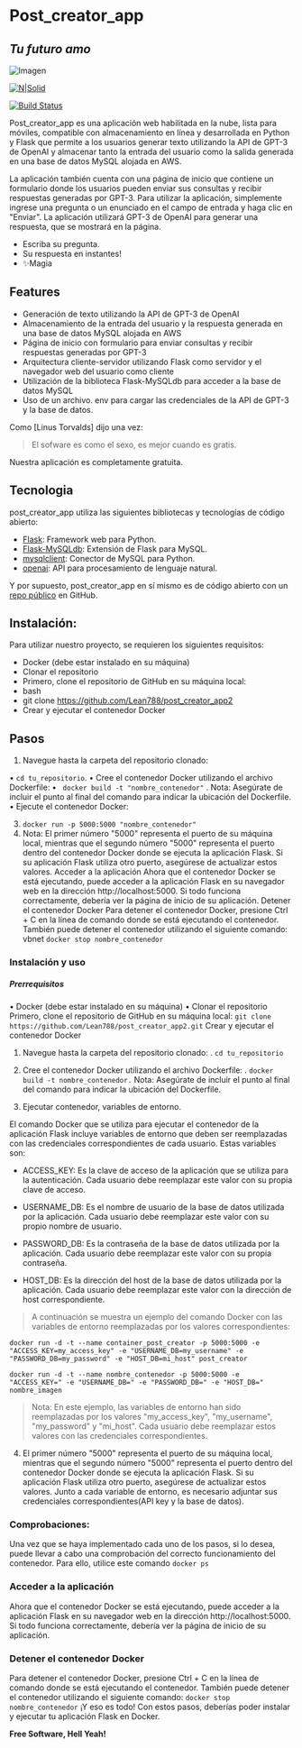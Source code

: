 # Post_creator_app
## _Tu futuro amo_

![Imagen](./img/image.png)


[![N|Solid](https://cldup.com/dTxpPi9lDf.thumb.png)](https://media.licdn.com/dms/image/C4E12AQEegVv69D2cOg/article-cover_image-shrink_600_2000/0/1520133367755?e=2147483647&v=beta&t=KdnuCmKpFPY5lkXwAbLbHXmWAU-gIvbTqyVT6Vvzq5o)

[![Build Status](https://travis-ci.org/joemccann/dillinger.svg?branch=master)](https://github.com/Lean788/post_creator_app2)

Post_creator_app es una aplicación web habilitada en la nube, lista para móviles, compatible con almacenamiento en línea y desarrollada en Python y Flask que permite a los usuarios generar texto utilizando la API de GPT-3 de OpenAI y almacenar tanto la entrada del usuario como la salida generada en una base de datos MySQL alojada en AWS.

La aplicación también cuenta con una página de inicio que contiene un formulario donde los usuarios pueden enviar sus consultas y recibir respuestas generadas por GPT-3.
Para utilizar la aplicación, simplemente ingrese una pregunta o un enunciado en el campo de entrada y haga clic en "Enviar". La aplicación utilizará GPT-3 de OpenAI para generar una respuesta, que se mostrará en la página.

- Escriba su pregunta.
- Su respuesta en instantes!
- ✨Magia

## Features


- Generación de texto utilizando la API de GPT-3 de OpenAI
- Almacenamiento de la entrada del usuario y la respuesta generada en una base de datos MySQL alojada en AWS
- Página de inicio con formulario para enviar consultas y recibir respuestas generadas por GPT-3
- Arquitectura cliente-servidor utilizando Flask como servidor y el navegador web del usuario como cliente
- Utilización de la biblioteca Flask-MySQLdb para acceder a la base de datos MySQL
- Uso de un archivo. env para cargar las credenciales de la API de GPT-3 y la base de datos.



Como [Linus Torvalds] dijo una vez:

> El sofware es como el sexo, es mejor cuando es gratis.


Nuestra aplicación es completamente gratuita.

## Tecnologia

post_creator_app utiliza las siguientes bibliotecas y tecnologías de código abierto:






- [Flask]: Framework web para Python.
- [Flask-MySQLdb]: Extensión de Flask para MySQL.
- [mysqlclient]: Conector de MySQL para Python.
- [openai]: API para procesamiento de lenguaje natural.



Y por supuesto, post_creator_app en sí mismo es de código abierto con un [repo público] en GitHub.


## Instalación: 

Para utilizar nuestro proyecto, se requieren los siguientes requisitos:

- Docker (debe estar instalado en su máquina)
- Clonar el repositorio
- Primero, clone el repositorio de GitHub en su máquina local:
- bash
- git clone https://github.com/Lean788/post_creator_app2
- Crear y ejecutar el contenedor Docker



## Pasos
1.	Navegue hasta la carpeta del repositorio clonado:

•  ```cd tu_repositorio```.
•  Cree el contenedor Docker utilizando el archivo Dockerfile:
• ``` docker build -t "nombre_contenedor"``` .
Nota: Asegúrate de incluir el punto al final del comando para indicar la ubicación del Dockerfile.
•  Ejecute el contenedor Docker:

3.	```docker run -p 5000:5000 "nombre_contenedor"```
4.	Nota: El primer número "5000" representa el puerto de su máquina local, mientras que el segundo número "5000" representa el puerto dentro del contenedor Docker donde se ejecuta la aplicación Flask. Si su aplicación Flask utiliza otro puerto, asegúrese de actualizar estos valores.
Acceder a la aplicación
Ahora que el contenedor Docker se está ejecutando, puede acceder a la aplicación Flask en su navegador web en la dirección http://localhost:5000. Si todo funciona correctamente, debería ver la página de inicio de su aplicación.
Detener el contenedor Docker
Para detener el contenedor Docker, presione Ctrl + C en la línea de comando donde se está ejecutando el contenedor. También puede detener el contenedor utilizando el siguiente comando:
vbnet
```docker stop nombre_contenedor```



### Instalación y uso
##### Prerrequisitos
•	Docker (debe estar instalado en su máquina)
•   Clonar el repositorio
Primero, clone el repositorio de GitHub en su máquina local:
```git clone https://github.com/Lean788/post_creator_app2.git```
Crear y ejecutar el contenedor Docker
1.	Navegue hasta la carpeta del repositorio clonado:
.  ```cd tu_repositorio```
2.  Cree el contenedor Docker utilizando el archivo Dockerfile:
. ```docker build -t nombre_contenedor.```
Nota: Asegúrate de incluir el punto al final del comando para indicar la ubicación del Dockerfile.

3. Ejecutar contenedor, variables de entorno.

El comando Docker que se utiliza para ejecutar el contenedor de la aplicación Flask incluye variables de entorno que deben ser reemplazadas con las credenciales correspondientes de cada usuario. Estas variables son:

- ACCESS_KEY: Es la clave de acceso de la aplicación que se utiliza para la autenticación. Cada usuario debe reemplazar este valor con su propia clave de acceso.

- USERNAME_DB: Es el nombre de usuario de la base de datos utilizada por la aplicación. Cada usuario debe reemplazar este valor con su propio nombre de usuario.

- PASSWORD_DB: Es la contraseña de la base de datos utilizada por la aplicación. Cada usuario debe reemplazar este valor con su propia contraseña.

 - HOST_DB: Es la dirección del host de la base de datos utilizada por la aplicación. Cada usuario debe reemplazar este valor con la dirección de host correspondiente.



> A continuación se muestra un ejemplo del comando Docker con las variables de entorno reemplazadas por los valores correspondientes:

```docker run -d -t --name container_post_creator -p 5000:5000 -e "ACCESS_KEY=my_access_key" -e "USERNAME_DB=my_username" -e "PASSWORD_DB=my_password" -e "HOST_DB=mi_host" post_creator```

	docker run -d -t --name nombre_contenedor -p 5000:5000 -e "ACCESS_KEY=" -e "USERNAME_DB=" -e "PASSWORD_DB=" -e "HOST_DB=" nombre_imagen


> Nota: En este ejemplo, las variables de entorno han sido reemplazadas por los valores "my_access_key", "my_username", "my_password" y "mi_host". Cada usuario debe reemplazar estos valores con las credenciales correspondientes.

4. El primer número "5000" representa el puerto de su máquina local, mientras que el segundo número "5000" representa el puerto dentro del contenedor Docker donde se ejecuta la aplicación Flask. Si su aplicación Flask utiliza otro puerto, asegúrese de actualizar estos valores.
Junto a cada variable de entorno, es necesario adjuntar sus credenciales correspondientes(API key y la base de datos).



### Comprobaciones:
Una vez que se haya implementado cada uno de los pasos, si lo desea, puede llevar a cabo una comprobación del correcto funcionamiento del contenedor. Para ello, utilice este comando 
```docker ps```


### Acceder a la aplicación
Ahora que el contenedor Docker se está ejecutando, puede acceder a la aplicación Flask en su navegador web en la dirección http://localhost:5000. Si todo funciona correctamente, debería ver la página de inicio de su aplicación.


### Detener el contenedor Docker
Para detener el contenedor Docker, presione Ctrl + C en la línea de comando donde se está ejecutando el contenedor. También puede detener el contenedor utilizando el siguiente comando:
```docker stop nombre_contenedor```
¡Y eso es todo! Con estos pasos, deberías poder instalar y ejecutar tu aplicación Flask en Docker.


**Free Software, Hell Yeah!**

[//]: # (These are reference links used in the body of this note and get stripped out when the markdown processor does its job. There is no need to format nicely because it shouldn't be seen. Thanks SO - http://stackoverflow.com/questions/4823468/store-comments-in-markdown-syntax)

[aiohttp]: https://docs.aiohttp.org/en/stable/
[aiosignal]:https://pypi.org/project/aiosignal/
[async-timeout]:https://pypi.org/project/async-timeout/
[attrs]:https://www.attrs.org/en/stable/
[certifi]:https://pypi.org/project/certifi/
[charset-normalizer]:https://pypi.org/project/charset-normalizer/
[click]:https://click.palletsprojects.com/en/8.1.x/
[colorama]:https://recursospython.com/guias-y-manuales/colorama-texto-fondo-coloreados-la-consola/
[Flask]:https://flask.palletsprojects.com/en/2.2.x/
[Flask-MySQLdb]:https://flask-mysqldb.readthedocs.io/en/latest/
[frozenlist]:https://pypi.org/project/frozenlist/
[idna]:https://pypi.org/project/idna/
[importlib-metadata]:https://pypi.org/project/importlib-metadata/
[itsdangerous]:https://itsdangerous.palletsprojects.com/en/2.1.x/
[Jinja2]:https://jinja.palletsprojects.com/en/3.1.x/
[MarkupSafe]:https://pypi.org/project/MarkupSafe/
[multidict]:https://pypi.org/project/multidict/
[mysqlclient]:https://pypi.org/project/mysqlclient/
[openai]:https://openai.com/
[PyMySQL]:https://pypi.org/project/PyMySQL/
[python-dotenv]:https://pypi.org/project/python-dotenv/
[requests]:https://pypi.org/project/requests/
[tqdm]:https://github.com/tqdm/tqdm
[urllib3]:https://pypi.org/project/urllib3/
[Werkzeug]:https://werkzeug.palletsprojects.com/en/2.2.x/
[repo público]: https://github.com/Lean788/post_creator_app2
[Python 3]: https://www.python.org/downloads/release/python-3112/

   
   

   [PlDb]: <https://github.com/Lean788/post_creator_app2>
   [PlGh]: <https://github.com/Lean788/post_creator_app2>
   [PlGd]: <https://github.com/Lean788/post_creator_app2>
   [PlOd]: <https://github.com/Lean788/post_creator_app2>
   [PlMe]: <https://github.com/Lean788/post_creator_app2>
   [PlGa]: <https://github.com/Lean788/post_creator_app2>
